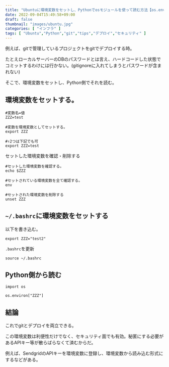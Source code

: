 ```yaml
---
title: "Ubuntuに環境変数をセットし、Pythonでosモジュールを使って読む方法【os.environ】"
date: 2022-09-04T15:49:58+09:00
draft: false
thumbnail: "images/ubuntu.jpg"
categories: [ "インフラ" ]
tags: [ "Ubuntu","Python","git","tips","デプロイ","セキュリティ" ]
---
```


例えば、gitで管理しているプロジェクトをgitでデプロイする時。

たとえローカルサーバーのDBのパスワードとは言え、ハードコードした状態でコミットするわけには行かない。(gitignoreに入れてしまうとパスワードが含まれない) 

そこで、環境変数をセットし、Python側でそれを読む。

## 環境変数をセットする。

    #変数名=値
    ZZZ=test

    #変数を環境変数としてセットする。
    export ZZZ

    #↑2つは下記でも可
    export ZZZ=test


セットした環境変数を確認・削除する


    #セットした環境変数を確認する。
    echo $ZZZ

    #セットされている環境変数を全て確認する。
    env

    #セットされた環境変数を削除する
    unset ZZZ


## `~/.bashrc`に環境変数をセットする

以下を書き込む。

    export ZZZ="test2"

`.bashrc`を更新

    source ~/.bashrc


## Python側から読む

    import os

    os.environ["ZZZ"]


## 結論

これでgitとデプロイを両立できる。

この環境変数は利便性だけでなく、セキュリティ面でも有効。秘匿にする必要があるAPIキー等が散らばらなくて済むからだ。

例えば、SendgridのAPIキーを環境変数に登録し、環境変数から読み込む形式にするなどがある。

